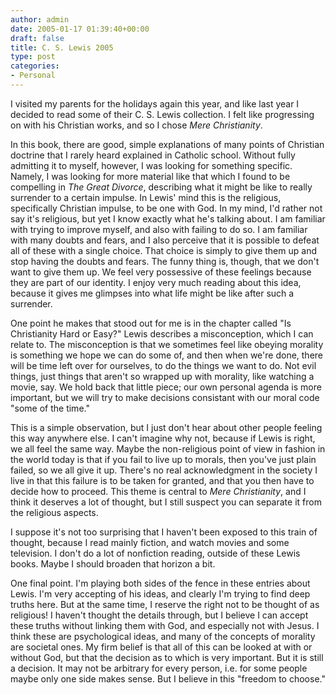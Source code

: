```yaml
---
author: admin
date: 2005-01-17 01:39:40+00:00
draft: false
title: C. S. Lewis 2005
type: post
categories:
- Personal
---
```


I visited my parents for the holidays again this year, and like last year I decided to read some of their C. S. Lewis collection. I felt like progressing on with his Christian works, and so I chose _Mere Christianity_.

In this book, there are good, simple explanations of many points of Christian doctrine that I rarely heard explained in Catholic school.  Without fully admitting it to myself, however, I was looking for something specific.  Namely, I was looking for more material like that which I found to be  compelling in _The Great Divorce_, describing what it might be like to really surrender to a certain impulse. In Lewis' mind this is the religious, specifically Christian impulse, to be one with God. In my mind, I'd rather not say it's religious, but yet I know exactly what he's talking about.  I am familiar with trying to improve myself, and also with failing to do so. I am familiar with many doubts and fears, and I also perceive that it is possible to defeat all of these with a single choice. That choice is simply to give them up and stop having the doubts and fears. The funny thing is, though, that we don't want to give them up.  We feel very possessive of these feelings because they are part of our identity. I enjoy very much reading about this idea, because it gives me glimpses into what life might be like after such a surrender.

One point he makes that stood out for me is in the chapter called "Is Christianity Hard or Easy?"  Lewis describes a misconception, which I can relate to. The misconception is that we sometimes feel like obeying morality is something we hope we can do some of, and then when we're done, there will be time left over for ourselves, to do the things we want to do. Not evil things, just things that aren't so wrapped up with morality, like watching a movie, say. We hold back that little piece; our own personal agenda is more important, but we will try to make decisions consistant with our moral code "some of the time."

This is a simple observation, but I just don't hear about other people feeling this way anywhere else. I can't imagine why not, because if Lewis is right, we all feel the same way.  Maybe the non-religious point of view in fashion in the world today is that if you fail to live up to morals, then you've just plain failed, so we all give it up.  There's no real acknowledgment in the society I live in that this failure is to be taken for granted, and that you then have to decide how to proceed. This theme is central to _Mere Christianity_, and I think it deserves a lot of thought, but I still suspect you can separate it from the religious aspects.

I suppose it's not too surprising that I haven't been exposed to this train of thought, because I read mainly fiction, and watch movies and some television.  I don't do a lot of nonfiction reading, outside of these Lewis books.  Maybe I should broaden that horizon a bit.

One final point.  I'm playing both sides of the fence in these entries about Lewis.  I'm very accepting of his ideas, and clearly I'm trying to find deep truths here.  But at the same time, I reserve the right not to be thought of as religious!  I haven't thought the details through, but I believe I can accept these truths without linking them with God, and especially not with Jesus. I think these are psychological ideas, and many of the concepts of morality are societal ones. My firm belief is that all of this can be looked at with or without God, but that the decision as to which is very important. But it is still a decision. It may not be arbitrary for every person, i.e. for some people maybe only one side makes sense. But I believe in this "freedom to choose."
